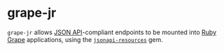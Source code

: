 # grape-jr

`grape-jr` allows [JSON API](https://json-api.org)-compliant endpoints to be
mounted into [Ruby Grape](http://www.ruby-grape.org/) applications, using the
[`jsonapi-resources`](http://jsonapi-resources.com/) gem.

